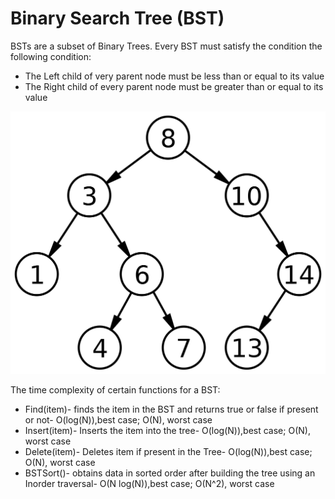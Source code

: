 # Binary Search Tree (BST)
BSTs are a subset of Binary Trees. Every BST must satisfy the condition the following condition:
* The Left child of very parent node must be less than or equal to its value
* The Right child of every parent node must be greater than or equal to its value

![BST](./images/BST.png)

The time complexity of certain functions for a BST:
* Find(item)- finds the item in the BST and returns true or false if present or not- O(log(N)),best case; O(N), worst case
* Insert(item)- Inserts the item into the tree- O(log(N)),best case; O(N), worst case
* Delete(item)- Deletes item if present in the Tree- O(log(N)),best case; O(N), worst case
* BSTSort()- obtains data in sorted order after building the tree using an Inorder traversal- O(N log(N)),best case; O(N^2), worst case
